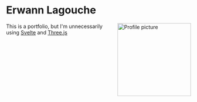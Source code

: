 # Erwann Lagouche

<img align="right" src="https://i.imgur.com/A9eczNw.png" alt="Profile picture" width="200"/>

This is a portfolio, but I'm unnecessarily using [Svelte](https://svelte.dev/) and [Three.js](https://threejs.org/)
